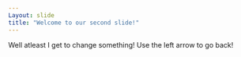 ```yaml
---
Layout: slide
title: "Welcome to our second slide!"
---
```

Well atleast I get to change something!
Use the left arrow to go back!